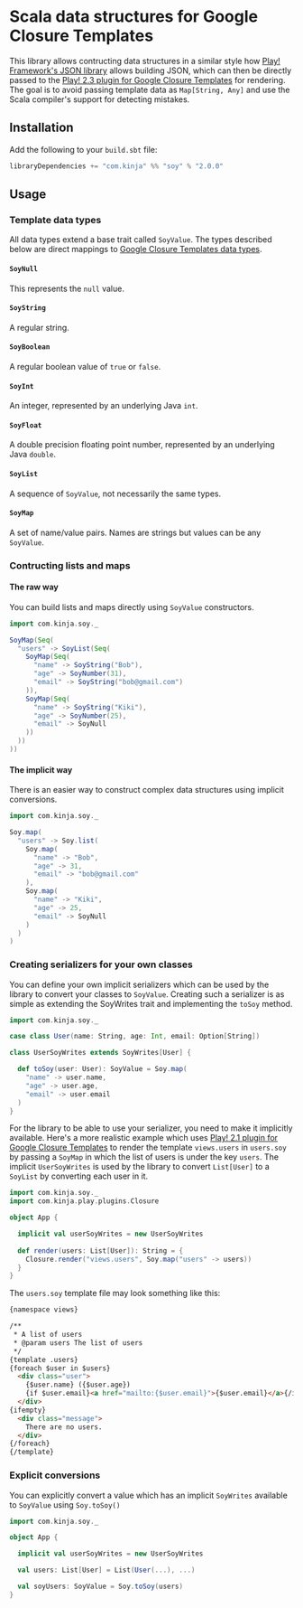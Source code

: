 # Scala data structures for Google Closure Templates

This library allows contructing data structures in a similar style how
[Play! Framework's JSON library](http://www.playframework.com/documentation/2.3.9/ScalaJson) allows building JSON,
which can then be directly passed to the
[Play! 2.3 plugin for Google Closure Templates](https://github.com/gawkermedia/play2-closure) for rendering.
The goal is to avoid passing template data as `Map[String, Any]` and use the Scala compiler's support for detecting
mistakes.

## Installation

Add the following to your `build.sbt` file:
```scala
libraryDependencies += "com.kinja" %% "soy" % "2.0.0"
```

## Usage

### Template data types

All data types extend a base trait called `SoyValue`. The types described below are direct mappings to
[Google Closure Templates data types](https://developers.google.com/closure/templates/docs/concepts).

#### `SoyNull`

This represents the `null` value.

#### `SoyString`

A regular string.

#### `SoyBoolean`

A regular boolean value of `true` or `false`.

#### `SoyInt`

An integer, represented by an underlying Java `int`.

#### `SoyFloat`

A double precision floating point number, represented by an underlying Java `double`.

#### `SoyList`

A sequence of `SoyValue`, not necessarily the same types.

#### `SoyMap`

A set of name/value pairs. Names are strings but values can be any `SoyValue`.

### Contructing lists and maps

#### The raw way

You can build lists and maps directly using `SoyValue` constructors.

```scala
import com.kinja.soy._

SoyMap(Seq(
  "users" -> SoyList(Seq(
    SoyMap(Seq(
      "name" -> SoyString("Bob"),
      "age" -> SoyNumber(31),
      "email" -> SoyString("bob@gmail.com")
    )),
    SoyMap(Seq(
      "name" -> SoyString("Kiki"),
      "age" -> SoyNumber(25),
      "email" -> SoyNull
    ))
  ))
))
```

#### The implicit way

There is an easier way to construct complex data structures using implicit conversions.

```scala
import com.kinja.soy._

Soy.map(
  "users" -> Soy.list(
    Soy.map(
      "name" -> "Bob",
      "age" -> 31,
      "email" -> "bob@gmail.com"
    ),
    Soy.map(
      "name" -> "Kiki",
      "age" -> 25,
      "email" -> SoyNull
    )
  )
)
```

### Creating serializers for your own classes

You can define your own implicit serializers which can be used by the library to convert your classes to `SoyValue`.
Creating such a serializer is as simple as extending the SoyWrites trait and implementing the `toSoy` method.

```scala
import com.kinja.soy._

case class User(name: String, age: Int, email: Option[String])

class UserSoyWrites extends SoyWrites[User] {

  def toSoy(user: User): SoyValue = Soy.map(
    "name" -> user.name,
    "age" -> user.age,
    "email" -> user.email
  )
}
```

For the library to be able to use your serializer, you need to make it implicitly available. Here's a more realistic
example which uses [Play! 2.1 plugin for Google Closure Templates](https://github.com/gawkermedia/play2-closure) to
render the template `views.users` in `users.soy` by passing a `SoyMap` in which the list of users is under the
key `users`. The implicit `UserSoyWrites` is used by the library to convert `List[User]` to a `SoyList` by converting
each user in it.

```scala
import com.kinja.soy._
import com.kinja.play.plugins.Closure

object App {

  implicit val userSoyWrites = new UserSoyWrites
  
  def render(users: List[User]): String = {
    Closure.render("views.users", Soy.map("users" -> users))
  }
}

```

The `users.soy` template file may look something like this:

```html
{namespace views}

/**
 * A list of users
 * @param users The list of users
 */
{template .users}
{foreach $user in $users}
  <div class="user">
    {$user.name} ({$user.age})
    {if $user.email}<a href="mailto:{$user.email}">{$user.email}</a>{/if}
  </div>
{ifempty}
  <div class="message">
    There are no users.
  </div>
{/foreach}
{/template}
```

### Explicit conversions

You can explicitly convert a value which has an implicit `SoyWrites` available to `SoyValue` using `Soy.toSoy()`
```scala
import com.kinja.soy._

object App {

  implicit val userSoyWrites = new UserSoyWrites

  val users: List[User] = List(User(...), ...)

  val soyUsers: SoyValue = Soy.toSoy(users)
}
```
